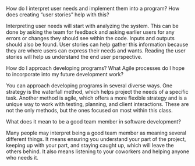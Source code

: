 How do I interpret user needs and implement them into a program? How does creating “user stories” help with this?

Interpreting user needs will start with analyzing the system. This can be done by asking the team for feedback and asking earlier users for any errors or changes they should see within the code. Inputs and outputs should also be found.
User stories can help gather this information because they are where users can express their needs and wants. Reading the user stories will help us understand the end user perspective.

How do I approach developing programs? What Agile processes do I hope to incorporate into my future development work?
	
You can approach developing programs in several diverse ways. One strategy is the waterfall method, which helps project the needs of a specific task. Another method is agile, which offers a more flexible strategy and is a unique way to work with testing, planning, and client interactions. These are not the only methods, but the ones focused on most within this class.

What does it mean to be a good team member in software development?
	
Many people may interpret being a good team member as meaning several different things. It means ensuring you understand your part of the project, keeping up with your part, and staying caught up, which will leave the others behind. It also means listening to your coworkers and helping anyone who needs it.


